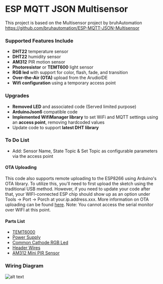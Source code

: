 # ESP MQTT JSON Multisensor
This project is based on the Multisensor project by bruhAutomation
https://github.com/bruhautomation/ESP-MQTT-JSON-Multisensor


### Supported Features Include
- **DHT22** temperature sensor
- **DHT22** humidity sensor
- **AM312** PIR motion sensor 
- **Photoresistor** or **TEMT600** light sensor
- **RGB led** with support for color, flash, fade, and transition
- **Over-the-Air (OTA)** upload from the ArudioIDE
- **Wifi configuration** using a temporary access point


### Upgrades
- **Removed LED** and associated code (Served limited purpose)
- **ArduinoJson6** compatible code
- **Implemented WifiManager library** to set WiFi and MQTT settings using an **access point**, removing hardcoded values
- Update code to support **latest DHT library**


### To Do List
- Add: Sensor Name, State Topic & Set Topic as configurable parameters via the access point


#### OTA Uploading
This code also supports remote uploading to the ESP8266 using Arduino's OTA library. To utilize this, you'll need to first upload the sketch using the traditional USB method. However, if you need to update your code after that, your WIFI-connected ESP chip should show up as an option under Tools -> Port -> Porch at your.ip.address.xxx. More information on OTA uploading can be found [here](http://esp8266.github.io/Arduino/versions/2.0.0/doc/ota_updates/ota_updates.html). Note: You cannot access the serial monitor over WIFI at this point.  


#### Parts List
- [TEMT6000](http://geni.us/aRYe)
- [Power Supply](http://geni.us/ZZ1r)
- [Common Cathode RGB Led](http://geni.us/nFcB)
- [Header Wires](http://geni.us/pvFNG)
- [AM312 Mini PIR Sensor](http://geni.us/dbGQ)


### Wiring Diagram
![alt text](https://github.com/bruhautomation/ESP-MQTT-JSON-Multisensor/blob/master/wiring_diagram_v2.png?raw=true "Wiring Diagram")
